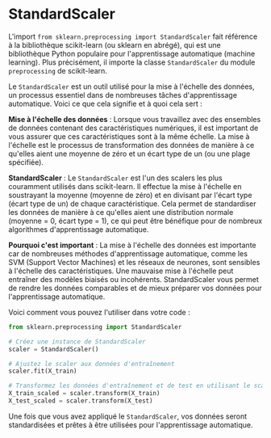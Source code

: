 # StandardScaler
L'import `from sklearn.preprocessing import StandardScaler` fait référence à la bibliothèque scikit-learn (ou sklearn en abrégé), qui est une bibliothèque Python populaire pour l'apprentissage automatique (machine learning). Plus précisément, il importe la classe `StandardScaler` du module `preprocessing` de scikit-learn.

Le `StandardScaler` est un outil utilisé pour la mise à l'échelle des données, un processus essentiel dans de nombreuses tâches d'apprentissage automatique. Voici ce que cela signifie et à quoi cela sert :

**Mise à l'échelle des données** : Lorsque vous travaillez avec des ensembles de données contenant des caractéristiques numériques, il est important de vous assurer que ces caractéristiques sont à la même échelle. La mise à l'échelle est le processus de transformation des données de manière à ce qu'elles aient une moyenne de zéro et un écart type de un (ou une plage spécifiée).

**StandardScaler** : Le `StandardScaler` est l'un des scalers les plus couramment utilisés dans scikit-learn. Il effectue la mise à l'échelle en soustrayant la moyenne (moyenne de zéro) et en divisant par l'écart type (écart type de un) de chaque caractéristique. Cela permet de standardiser les données de manière à ce qu'elles aient une distribution normale (moyenne = 0, écart type = 1), ce qui peut être bénéfique pour de nombreux algorithmes d'apprentissage automatique.

**Pourquoi c'est important** : La mise à l'échelle des données est importante car de nombreuses méthodes d'apprentissage automatique, comme les SVM (Support Vector Machines) et les réseaux de neurones, sont sensibles à l'échelle des caractéristiques. Une mauvaise mise à l'échelle peut entraîner des modèles biaisés ou incohérents. StandardScaler vous permet de rendre les données comparables et de mieux préparer vos données pour l'apprentissage automatique.

Voici comment vous pouvez l'utiliser dans votre code :

```python
from sklearn.preprocessing import StandardScaler

# Créez une instance de StandardScaler
scaler = StandardScaler()

# Ajustez le scaler aux données d'entraînement
scaler.fit(X_train)

# Transformez les données d'entraînement et de test en utilisant le scaler
X_train_scaled = scaler.transform(X_train)
X_test_scaled = scaler.transform(X_test)
```

Une fois que vous avez appliqué le `StandardScaler`, vos données seront standardisées et prêtes à être utilisées pour l'apprentissage automatique.
